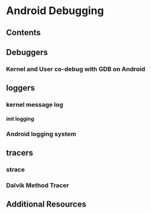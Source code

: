 # Android Debugging
## Contents
## Debuggers
### Kernel and User co-debug with GDB on Android
## loggers
### kernel message log
#### init logging
### Android logging system
## tracers
### strace
### Dalvik Method Tracer
## Additional Resources
